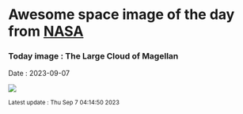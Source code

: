 
# Awesome space image of the day from [NASA](https://api.nasa.gov/)

### Today image : The Large Cloud of Magellan
Date : 2023-09-07

![](https://apod.nasa.gov/apod/image/2309/TheLargeMagellanicCloud1024.jpg)

<small>Latest update : Thu Sep  7 04:14:50 2023</small>
        